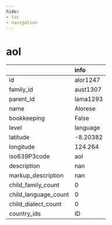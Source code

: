 ```yaml
---
hide:
- toc
- navigation
---
```

# aol
|                      | info     |
|:---------------------|:---------|
| id                   | alor1247 |
| family_id            | aust1307 |
| parent_id            | lama1293 |
| name                 | Alorese  |
| bookkeeping          | False    |
| level                | language |
| latitude             | -8.20382 |
| longitude            | 124.264  |
| iso639P3code         | aol      |
| description          | nan      |
| markup_description   | nan      |
| child_family_count   | 0        |
| child_language_count | 0        |
| child_dialect_count  | 0        |
| country_ids          | ID       |